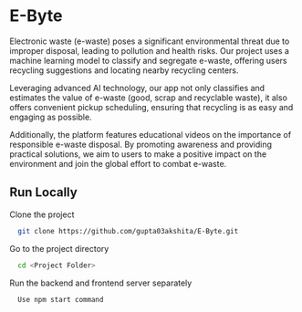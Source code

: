 
# E-Byte

Electronic waste (e-waste) poses a significant environmental threat due to improper disposal, leading to pollution and health risks. Our project uses a machine learning model to classify and segregate e-waste, offering users recycling suggestions and locating nearby recycling centers. 

Leveraging advanced AI technology, our app not only classifies and estimates the value of e-waste (good, scrap and recyclable waste), it also offers convenient pickup scheduling, ensuring that recycling is as easy and engaging as possible. 

Additionally, the platform features educational videos on the importance of responsible e-waste disposal. By promoting awareness and providing practical solutions, we aim to users to make a positive impact on the environment and join the global effort to combat e-waste. 
## Run Locally

Clone the project

```bash
  git clone https://github.com/gupta03akshita/E-Byte.git
```

Go to the project directory

```bash
  cd <Project Folder>
```

Run the backend and frontend server separately

```
  Use npm start command 
```

